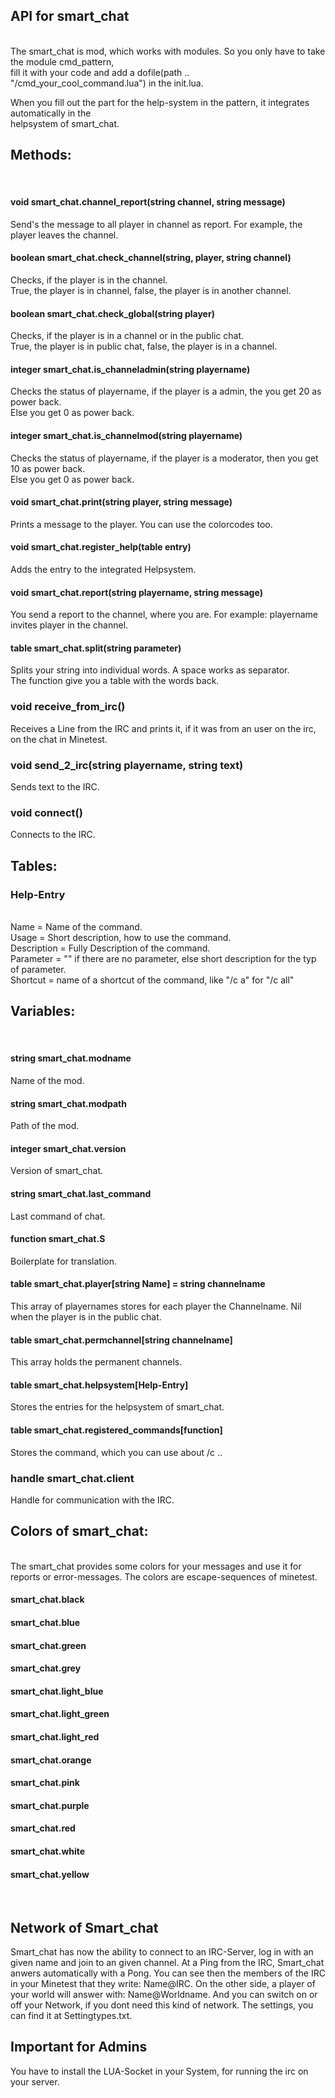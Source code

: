 ## API for smart_chat
<br>
The smart_chat is mod, which works with modules. So you only have to take the module cmd_pattern,<br>
fill it with your code and add a dofile(path .. "/cmd_your_cool_command.lua") in the init.lua.<br>

When you fill out the part for the help-system in the pattern, it integrates automatically in the<br> helpsystem of smart_chat.<br>

## Methods:
<br>

#### void smart_chat.channel_report(string channel, string message)
Send's the message to all player in channel as report. For example, the player leaves the channel.
<br>

#### boolean smart_chat.check_channel(string, player, string channel)
Checks, if the player is in the channel.<br>
True, the player is in channel, false, the player is in another channel.
<br>

#### boolean smart_chat.check_global(string player)
Checks, if the player is in a channel or in the public chat.<br>
True, the player is in public chat, false, the player is in a channel.
<br>

#### integer smart_chat.is_channeladmin(string playername)
Checks the status of playername, if the player is a admin, the you get 20 as power back.<br>
Else you get 0 as power back.
<br>

#### integer smart_chat.is_channelmod(string playername)
Checks the status of playername, if the player is a moderator, then you get 10 as power back.<br>
Else you get 0 as power back.
<br>

#### void smart_chat.print(string player, string message)
Prints a message to the player. You can use the colorcodes too.
<br>

#### void smart_chat.register_help(table entry)
Adds the entry to the integrated Helpsystem.
<br>

#### void smart_chat.report(string playername, string message)
You send a report to the channel, where you are. For example: playername invites player in the channel.
<br>

#### table smart_chat.split(string parameter)
Splits your string into individual words. A space works as separator.<br>
The function give you a table with the words back.
<br>

### void receive_from_irc()
Receives a Line from the IRC and prints it, if it was from an user on the irc, on the chat in Minetest.
<br>

### void send_2_irc(string playername, string text)
Sends text to the IRC.
<br>

### void connect()
Connects to the IRC.
<br>

## Tables:

### Help-Entry
<br>
        Name        = Name of the command.<br>
        Usage       = Short description, how to use the command.<br>
        Description = Fully Description of the command.<br>
        Parameter   = "" if there are no parameter, else short description for the typ of parameter.<br>
        Shortcut    = name of a shortcut of the command, like "/c a" for "/c all"
<br>

## Variables:
<br>

#### string smart_chat.modname
Name of the mod.
<br>

#### string smart_chat.modpath
Path of the mod.
<br>

#### integer smart_chat.version
Version of smart_chat.
<br>

#### string smart_chat.last_command
Last command of chat.
<br>

#### function smart_chat.S
Boilerplate for translation.
<br>

#### table smart_chat.player[string Name] = string channelname
This array of playernames stores for each player the Channelname. Nil when the player is in the public chat.
<br>

#### table smart_chat.permchannel[string channelname]
This array holds the permanent channels.
<br>

#### table smart_chat.helpsystem[Help-Entry]
Stores the entries for the helpsystem of smart_chat.
<br>

#### table smart_chat.registered_commands[function]
Stores the command, which you can use about /c ..
<br>

### handle smart_chat.client
Handle for communication with the IRC.
<br>

## Colors of smart_chat:
<br>
The smart_chat provides some colors for your messages and use it for reports or error-messages.
The colors are escape-sequences of minetest.
<br>

#### smart_chat.black
#### smart_chat.blue
#### smart_chat.green
#### smart_chat.grey
#### smart_chat.light_blue
#### smart_chat.light_green
#### smart_chat.light_red
#### smart_chat.orange
#### smart_chat.pink
#### smart_chat.purple
#### smart_chat.red
#### smart_chat.white
#### smart_chat.yellow
<br>

## Network of Smart_chat
Smart_chat has now the ability to connect to an IRC-Server, log in with an given name and join to an given channel. 
At a Ping from the IRC, Smart_chat anwers automatically with a Pong. You can see then the members of the IRC in
your Minetest that they write: Name@IRC. On the other side, a player of your world will answer with: Name@Worldname.
And you can switch on or off your Network, if you dont need this kind of network.
The settings, you can find it at Settingtypes.txt.

## Important for Admins
You have to install the LUA-Socket in your System, for running the irc on your server.

